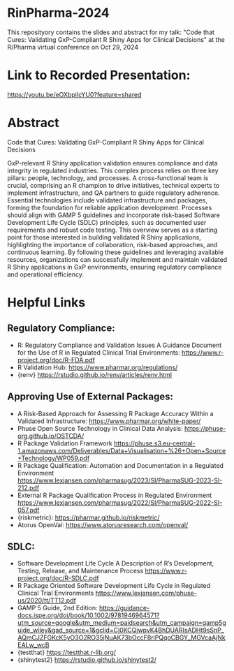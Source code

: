 # RinPharma-2024
This reposityory contains the slides and abstract for my talk: "Code that Cures: Validating GxP-Compliant R Shiny Apps for Clinical Decisions" at the R/Pharma virtual conference on Oct 29, 2024

# Link to Recorded Presentation:
https://youtu.be/eOXbpiIcYU0?feature=shared

# Abstract
Code that Cures: Validating GxP-Compliant R Shiny Apps for Clinical Decisions

GxP-relevant R Shiny application validation ensures compliance and data integrity in regulated industries. This complex process relies on three key pillars: people, technology, and processes. A cross-functional team is crucial, comprising an R champion to drive initiatives, technical experts to implement infrastructure, and QA partners to guide regulatory adherence. Essential technologies include validated infrastructure and packages, forming the foundation for reliable application development. Processes should align with GAMP 5 guidelines and incorporate risk-based Software Development Life Cycle (SDLC) principles, such as documented user requirements and robust code testing. This overview serves as a starting point for those interested in building validated R Shiny applications, highlighting the importance of collaboration, risk-based approaches, and continuous learning. By following these guidelines and leveraging available resources, organizations can successfully implement and maintain validated R Shiny applications in GxP environments, ensuring regulatory compliance and operational efficiency.


# Helpful Links
## Regulatory Compliance:
* R: Regulatory Compliance and Validation Issues A Guidance Document for the Use of R in Regulated Clinical Trial Environments: https://www.r-project.org/doc/R-FDA.pdf
* R Validation Hub: https://www.pharmar.org/regulations/
* {renv} https://rstudio.github.io/renv/articles/renv.html

## Approving Use of External Packages:
* A Risk-Based Approach for Assessing R Package Accuracy Within a Validated Infrastructure: https://www.pharmar.org/white-paper/
* Phuse Open Source Technology in Clinical Data Analysis: https://phuse-org.github.io/OSTCDA/
* R Package Validation Framework https://phuse.s3.eu-central-1.amazonaws.com/Deliverables/Data+Visualisation+%26+Open+Source+Technology/WP059.pdf
* R Package Qualification: Automation and Documentation in a Regulated Environment https://www.lexjansen.com/pharmasug/2023/SI/PharmaSUG-2023-SI-212.pdf
* External R Package Qualification Process in Regulated Environment https://www.lexjansen.com/pharmasug/2022/SI/PharmaSUG-2022-SI-057.pdf
* {riskmetric}: https://pharmar.github.io/riskmetric/
* Atorus OpenVal: https://www.atorusresearch.com/openval/

## SDLC:
* Software Development Life Cycle A Description of R’s Development, Testing, Release, and Maintenance Process https://www.r-project.org/doc/R-SDLC.pdf
* R Package Oriented Software Development Life Cycle in Regulated Clinical Trial Environments https://www.lexjansen.com/phuse-us/2020/tt/TT12.pdf
* GAMP 5 Guide, 2nd Edition: https://guidance-docs.ispe.org/doi/book/10.1002/9781946964571?utm_source=google&utm_medium=paidsearch&utm_campaign=gamp5guide_wiley&gad_source=1&gclid=Cj0KCQjwpvK4BhDUARIsADHt9sSnP_AQmCJZFGKcK5yO3O2RO35jNuAK73bOccF8riPQqoCBGY_MGVcaAjNkEALw_wcB
* {testthat} https://testthat.r-lib.org/
* {shinytest2} https://rstudio.github.io/shinytest2/
